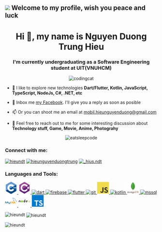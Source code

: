 <h2> <img src="https://emojis.slackmojis.com/emojis/images/1588315024/8823/hyperkitty.gif?1588315024" width="30" /> Welcome to my profile, wish you peace and luck </h2>
<h1 align="center">Hi 👋, my name is Nguyen Duong Trung Hieu</h1>
<h3 align="center">I'm currently undergraduating as a Software Engineering student at UIT(VNUHCM)</h3>

<div align="center">
<img src="https://github.com/hieundt/hieundt/blob/main/coding%20cat%20gif.gif" alt="codingcat" width="500" height="500" />
</div>

- 🌱 I like to explore new technologies **Dart/Flutter, Kotlin, JavaScript, TypeScript, NodeJs, C#, .NET, etc**

- 📝 Inbox me <a href="https://www.facebook.com/hieunguyenduongtrung"> my Facebook</a>. I'll give you a reply as soon as posible

- 📫 Or you can shoot me an email at <a href="mailto:mobil.hieunguyenduong@gmail.com">mobil.hieunguyenduong@gmail.com</a>

- 💬 Feel free to reach out to me for some interesting discussion about **Technology stuff, Game, Movie, Anime, Photograhy**

<div align="center">
<img src="https://github.com/hieundt/hieundt/blob/main/eatsleepcoderepeat.webp" alt="eatsleepcode" width="250" height="250" />
</div>

<h3 align="left">Connect with me:</h3>
<p align="left">
<a href="https://linkedin.com/in/hieundt" target="blank"><img align="center" src="https://raw.githubusercontent.com/rahuldkjain/github-profile-readme-generator/master/src/images/icons/Social/linked-in-alt.svg" alt="hieundt" height="30" width="40" /></a>
<a href="https://fb.com/hieunguyenduongtrung" target="blank"><img align="center" src="https://raw.githubusercontent.com/rahuldkjain/github-profile-readme-generator/master/src/images/icons/Social/facebook.svg" alt="hieunguyenduongtrung" height="30" width="40" /></a>
<a href="https://instagram.com/_hius.ndt" target="blank"><img align="center" src="https://raw.githubusercontent.com/rahuldkjain/github-profile-readme-generator/master/src/images/icons/Social/instagram.svg" alt="_hius.ndt" height="30" width="40" /></a>
</p>

<h3 align="left">Languages and Tools:</h3>
<p align="left"> <a href="https://www.w3schools.com/cpp/" target="_blank" rel="noreferrer"> <img src="https://raw.githubusercontent.com/devicons/devicon/master/icons/cplusplus/cplusplus-original.svg" alt="cplusplus" width="40" height="40"/> </a> <a href="https://www.w3schools.com/cs/" target="_blank" rel="noreferrer"> <img src="https://raw.githubusercontent.com/devicons/devicon/master/icons/csharp/csharp-original.svg" alt="csharp" width="40" height="40"/> </a> <a href="https://dart.dev" target="_blank" rel="noreferrer"> <img src="https://www.vectorlogo.zone/logos/dartlang/dartlang-icon.svg" alt="dart" width="40" height="40"/> </a> <a href="https://firebase.google.com/" target="_blank" rel="noreferrer"> <img src="https://www.vectorlogo.zone/logos/firebase/firebase-icon.svg" alt="firebase" width="40" height="40"/> </a> <a href="https://flutter.dev" target="_blank" rel="noreferrer"> <img src="https://www.vectorlogo.zone/logos/flutterio/flutterio-icon.svg" alt="flutter" width="40" height="40"/> </a> <a href="https://git-scm.com/" target="_blank" rel="noreferrer"> <img src="https://www.vectorlogo.zone/logos/git-scm/git-scm-icon.svg" alt="git" width="40" height="40"/> </a> <a href="https://developer.mozilla.org/en-US/docs/Web/JavaScript" target="_blank" rel="noreferrer"> <img src="https://raw.githubusercontent.com/devicons/devicon/master/icons/javascript/javascript-original.svg" alt="javascript" width="40" height="40"/> </a> <a href="https://kotlinlang.org" target="_blank" rel="noreferrer"> <img src="https://www.vectorlogo.zone/logos/kotlinlang/kotlinlang-icon.svg" alt="kotlin" width="40" height="40"/> </a> <a href="https://www.mongodb.com/" target="_blank" rel="noreferrer"> <img src="https://raw.githubusercontent.com/devicons/devicon/master/icons/mongodb/mongodb-original-wordmark.svg" alt="mongodb" width="40" height="40"/> </a> <a href="https://www.microsoft.com/en-us/sql-server" target="_blank" rel="noreferrer"> <img src="https://www.svgrepo.com/show/303229/microsoft-sql-server-logo.svg" alt="mssql" width="40" height="40"/> </a> <a href="https://www.mysql.com/" target="_blank" rel="noreferrer"> <img src="https://raw.githubusercontent.com/devicons/devicon/master/icons/mysql/mysql-original-wordmark.svg" alt="mysql" width="40" height="40"/> </a> <a href="https://nodejs.org" target="_blank" rel="noreferrer"> <img src="https://raw.githubusercontent.com/devicons/devicon/master/icons/nodejs/nodejs-original-wordmark.svg" alt="nodejs" width="40" height="40"/> </a> <a href="https://www.typescriptlang.org/" target="_blank" rel="noreferrer"> <img src="https://raw.githubusercontent.com/devicons/devicon/master/icons/typescript/typescript-original.svg" alt="typescript" width="40" height="40"/> </a> </p>

<p><img align="left" src="https://github-readme-stats.vercel.app/api/top-langs?username=hieundt&show_icons=true&locale=en&layout=compact" alt="hieundt" /></p>

<p>&nbsp;<img align="center" src="https://github-readme-stats.vercel.app/api?username=hieundt&show_icons=true&locale=en" alt="hieundt" /></p>

<p><img align="center" src="https://github-readme-streak-stats.herokuapp.com/?user=hieundt&" alt="hieundt" /></p>
